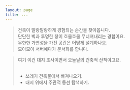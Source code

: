 ```yaml
---
layout: page
title: ...
---
```


> 건축이 말랑말랑하게 경험되는 순간을 찾아봅니다.<br/>
> 단단한 벽과 투명한 창이 흐물흐물 무너져내리는 경험이요.<br/>
> 무한한 가변성을 가진 공간은 어떻게 설계하나요.<br/>
> 모아모아 서버에다가 문서화를 합니다. <br/>
 
> 여기 이건 대지 조사이면서 오늘날의 건축적 산책이고요.
> <br/>
> <br/>
> + 쓰레기 건축물에서 빠져나오기.<br/>
> + 대지 위에서 주관적 동선 탐색하기.<br/> 
